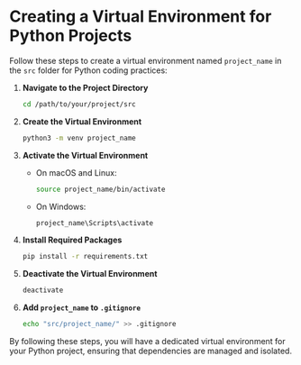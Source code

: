 # Creating a Virtual Environment for Python Projects

Follow these steps to create a virtual environment named `project_name` in the `src` folder for Python coding practices:

1. **Navigate to the Project Directory**
    ```sh
    cd /path/to/your/project/src
    ```

2. **Create the Virtual Environment**
    ```sh
    python3 -m venv project_name
    ```

3. **Activate the Virtual Environment**
    - On macOS and Linux:
        ```sh
        source project_name/bin/activate
        ```
    - On Windows:
        ```sh
        project_name\Scripts\activate
        ```

4. **Install Required Packages**
    ```sh
    pip install -r requirements.txt
    ```

5. **Deactivate the Virtual Environment**
    ```sh
    deactivate
    ```

6. **Add `project_name` to `.gitignore`**
    ```sh
    echo "src/project_name/" >> .gitignore
    ```

By following these steps, you will have a dedicated virtual environment for your Python project, ensuring that dependencies are managed and isolated.